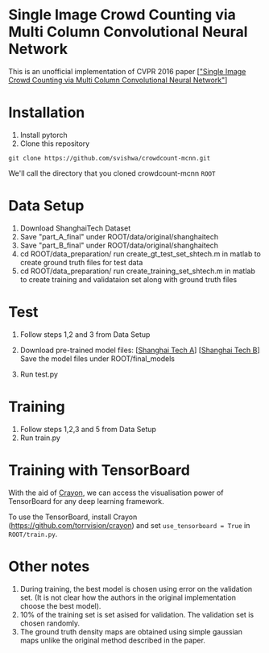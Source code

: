 # Single Image Crowd Counting via Multi Column Convolutional Neural Network

This is an unofficial implementation of CVPR 2016 paper [["Single Image Crowd Counting via Multi Column Convolutional Neural Network"](http://www.cv-foundation.org/openaccess/content_cvpr_2016/papers/Zhang_Single-Image_Crowd_Counting_CVPR_2016_paper.pdf)]

# Installation
1. Install pytorch
2. Clone this repository
  ```Shell
  git clone https://github.com/svishwa/crowdcount-mcnn.git
  ```
  We'll call the directory that you cloned crowdcount-mcnn `ROOT`


# Data Setup
1. Download ShanghaiTech Dataset
2. Save "part_A_final" under ROOT/data/original/shanghaitech
3. Save "part_B_final" under ROOT/data/original/shanghaitech
4. cd ROOT/data_preparation/
   run create_gt_test_set_shtech.m in matlab to create ground truth files for test data
5. cd ROOT/data_preparation/
   run create_training_set_shtech.m in matlab to create training and validataion set along with ground truth files

# Test
1. Follow steps 1,2 and 3 from Data Setup
2. Download pre-trained model files:
   [[Shanghai Tech A](https://www.dropbox.com/s/8bxwvr4cj4bh5d8/mcnn_shtechA_660.h5?dl=0)]
   [[Shanghai Tech B](https://www.dropbox.com/s/kqqkl0exfshsw8v/mcnn_shtechB_110.h5?dl=0)]
   Save the model files under ROOT/final_models
   
3. Run test.py

# Training
1. Follow steps 1,2,3 and 5 from Data Setup
2. Run train.py

# Training with TensorBoard
With the aid of [Crayon](https://github.com/torrvision/crayon),
we can access the visualisation power of TensorBoard for any 
deep learning framework.

To use the TensorBoard, install Crayon (https://github.com/torrvision/crayon)
and set `use_tensorboard = True` in `ROOT/train.py`.

# Other notes
1. During training, the best model is chosen using error on the validation set. (It is not clear how the authors in the original implementation choose the best model).
2. 10% of the training set is set asised for validation. The validation set is chosen randomly.
3. The ground truth density maps are obtained using simple gaussian maps unlike the original method described in the paper.

